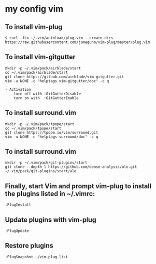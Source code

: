 # my config vim

## To install vim-plug
	$ curl -fLo ~/.vim/autoload/plug.vim --create-dirs https://raw.githubusercontent.com/junegunn/vim-plug/master/plug.vim

## To install vim-gitgutter
	mkdir -p ~/.vim/pack/airblade/start
	cd ~/.vim/pack/airblade/start
	git clone https://github.com/airblade/vim-gitgutter.git
	vim -u NONE -c "helptags vim-gitgutter/doc" -c q

	- Activation
		turn off with :GitGutterDisable
		turn on with  :GitGutterEnable
 

## To install surround.vim
	mkdir -p ~/.vim/pack/tpope/start
	cd ~/.vim/pack/tpope/start
	git clone https://tpope.io/vim/surround.git
	vim -u NONE -c "helptags surround/doc" -c q

## To install surround.vim
	mkdir -p ~/.vim/pack/git-plugins/start
	git clone --depth 1 https://github.com/dense-analysis/ale.git ~/.vim/pack/git-plugins/start/ale

## Finally, start Vim and prompt vim-plug to install the plugins listed in ~/.vimrc:
	:PlugInstall

## Update plugins with vim-plug
	:PlugUpdate

## Restore plugins
	:PlugSnapshot ~/vim-plug.list
